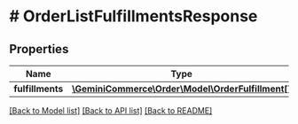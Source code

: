 # # OrderListFulfillmentsResponse


## Properties 


Name | Type | Description | Notes
------------ | ------------- | ------------- | -------------
**fulfillments**| [**\GeminiCommerce\Order\Model\OrderFulfillment[]**](OrderFulfillment.md) |   | [optional]


[[Back to Model list]](../../README.md#models) [[Back to API list]](../../README.md#endpoints) [[Back to README]](../../README.md)


